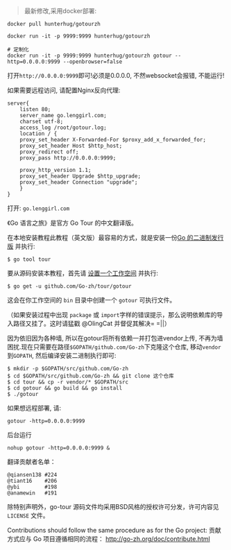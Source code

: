 > 最新修改,采用docker部署:

```
docker pull hunterhug/gotourzh

docker run -it -p 9999:9999 hunterhug/gotourzh

# 定制化
docker run -it -p 9999:9999 hunterhug/gotourzh gotour --http=0.0.0.0:9999 --openbrowser=false
```

打开`http://0.0.0.0:9999`即可!必须是0.0.0.0, 不然websocket会报错, 不能运行!

如果需要远程访问, 请配置Nginx反向代理:

```
server{
	listen 80;
	server_name go.lenggirl.com;
	charset utf-8;
	access_log /root/gotour.log;
	location / {
  	proxy_set_header X-Forwarded-For $proxy_add_x_forwarded_for;
  	proxy_set_header Host $http_host;
  	proxy_redirect off;
  	proxy_pass http://0.0.0.0:9999;

	proxy_http_version 1.1;
    proxy_set_header Upgrade $http_upgrade;
    proxy_set_header Connection "upgrade";
	}	
}
```

打开: `go.lenggirl.com`

《Go 语言之旅》是官方 Go Tour 的中文翻译版。

在本地安装教程此教程（英文版）最容易的方式，就是安装一份[Go 的二进制发行版](https://golang.org/dl/) 并执行:

	$ go tool tour

要从源码安装本教程，首先请 [设置一个工作空间](https://go-zh.org/doc/code.html) 并执行:

	$ go get -u github.com/Go-zh/tour/gotour

这会在你工作空间的 `bin` 目录中创建一个 `gotour` 可执行文件。

（如果安装过程中出现 `package` 或 `import`字样的错误提示，那么说明依赖库的导入路径又挂了。这时请猛戳 @OlingCat 并督促其解决= =||）

因为依旧因为各种墙, 所以在gotour将所有依赖一并打包进vendor上传, 不再为墙困扰.现在只需要在路径`$GOPATH/github.com/Go-zh`下克隆这个仓库, 移动`vendor`到`GOPATH`, 然后编译安装二进制执行即可:

	$ mkdir -p $GOPATH/src/github.com/Go-zh
	$ cd $GOPATH/src/github.com/Go-zh && git clone 这个仓库
	$ cd tour && cp -r vendor/* $GOPATH/src
	$ cd gotour && go build && go install
	$ ./gotour

如果想远程部署, 请:

```
gotour -http=0.0.0.0:9999
```

后台运行

```
nohup gotour -http=0.0.0.0:9999 &
```


翻译贡献者名单：

	@qiansen138	#224
	@tiant16	#206
	@ybi		#198
	@anamewin	#191

除特别声明外，go-tour 源码文件均采用BSD风格的授权许可分发，许可内容见 `LICENSE` 文件。

Contributions should follow the same procedure as for the Go project:
贡献方式应与 Go 项目遵循相同的流程：
http://go-zh.org/doc/contribute.html